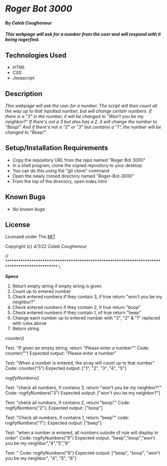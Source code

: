 
# _Roger Bot 3000_

#### By _**Caleb Coughenour**_

#### _This webpage will ask for a number from the user and will respond with it being rogerfied._

## Technologies Used

* _HTML_
* _CSS_
* _Javascript_

## Description

_This webpage will ask the user for a number. The script will then count all the way up to that inputted number, but will change certain numbers. If there is a "3" in the number, it will be changed to "Won't you be my neighbor?" If there's not a 3 but also has a 2, it will change the number to "Boop!" And if there's not a "2" or "3" but contains a "1", the number will be changed to "Beep!"._

## Setup/Installation Requirements

* Copy the repository URL from the repo named "Roger Bot 3000"
* In a shell program, clone the copied repository to your desktop
* You can do this using the "git clone" command
* Open the newly cloned directory named "Roger-Bot-3000"
* From the top of the directory, open index.html

## Known Bugs

* _No known bugs_

## License

Licensed under The [MIT](LICENSE)

Copyright (c) _4/1/22_ _Caleb Coughenour_




// *********************************************************************************************** \\


**Specs**

1. Return empty string if empty string is given
2. Count up to entered number
4. Check entered numbers if they contain 3, if true return "won't you be my neighbor?"
5. Check entered numbers if they contain 2, if true return "boop"
6. Check entered numbers if they contain 1, of true return "beep"
7. Change each number up to entered number with "3", "2" & "1" replaced with rules above
8. Return string


*counter()*

Test: "If given an empty string, return "Please enter a number""
Code: counter("")
Expected output: "Please enter a number"


Test: "When a number is entered, the array will count up to that number"
Code: counter("5")
Expected output: ["1", "2", "3", "4", "5"]


*rogifyNumbers()*

Test: "check all numbers, if contains 3, return "won't you be my neighbor?""
Code: rogifyNumbers("3")
Expected output: ["won't you be my neighbor?"]

Test: "check all numbers, if contains 2, return "boop""
Code: rogifyNumbers("2");
Expected output: ["boop"]

Test: "Check all numbers, if contains 1, return "beep""
code: rogifyNumbers("1");
Expected output: ["beep"]

Test: "when a number is entered, all numbers outside of rule will display in order"
Code: rogifyNumbers("6")
Expected output: "beep","boop","won't you be my neighbor","4","5","6"

Test: "
Code: rogifyNumbers("6")
Expected output: ["beep", "boop", "won't you be my neighbor", "4", "5", "6"]